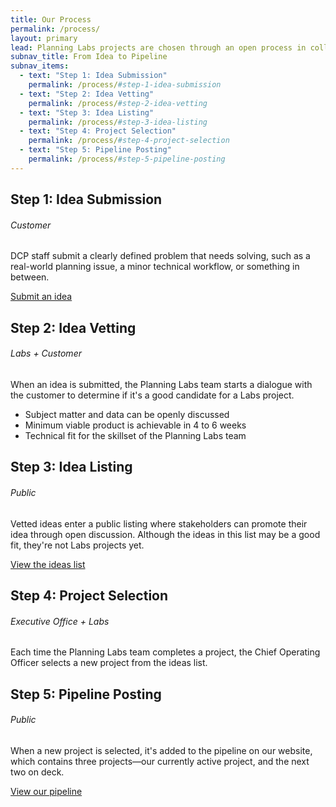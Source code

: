 ```yaml
---
title: Our Process
permalink: /process/
layout: primary
lead: Planning Labs projects are chosen through an open process in collaboration with our customers.
subnav_title: From Idea to Pipeline
subnav_items:
  - text: "Step 1: Idea Submission"
    permalink: /process/#step-1-idea-submission
  - text: "Step 2: Idea Vetting"
    permalink: /process/#step-2-idea-vetting
  - text: "Step 3: Idea Listing"
    permalink: /process/#step-3-idea-listing
  - text: "Step 4: Project Selection"
    permalink: /process/#step-4-project-selection
  - text: "Step 5: Pipeline Posting"
    permalink: /process/#step-5-pipeline-posting
---
```


## Step 1: Idea Submission
###### Customer
DCP staff submit a clearly defined problem that needs solving, such as a real-world planning issue, a minor technical workflow, or something in between.

<a class="usa-button usa-button-marginless" href="#">Submit an idea</a>

## Step 2: Idea Vetting
###### Labs + Customer
When an idea is submitted, the Planning Labs team starts a dialogue with the customer to determine if it's a good candidate for a Labs project.  

- Subject matter and data can be openly discussed
- Minimum viable product is achievable in 4 to 6 weeks
- Technical fit for the skillset of the Planning Labs team

## Step 3: Idea Listing
###### Public
Vetted ideas enter a public listing where stakeholders can promote their idea through open discussion. Although the ideas in this list may be a good fit, they're not Labs projects yet.

<a class="usa-button usa-button-marginless" href="//ideas.planninglabs.nyc">View the ideas list</a>

## Step 4: Project Selection
###### Executive Office + Labs
Each time the Planning Labs team completes a project, the Chief Operating Officer selects a new project from the ideas list.

## Step 5: Pipeline Posting
###### Public
When a new project is selected, it's added to the pipeline on our website, which contains three projects&mdash;our currently active project, and the next two on deck.

<a class="usa-button usa-button-marginless" href="/projects/">View our pipeline</a>
